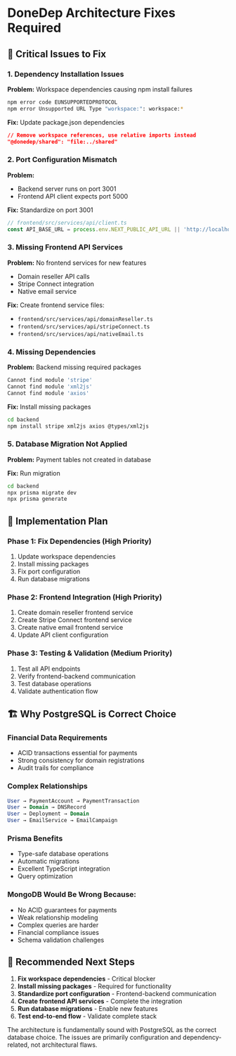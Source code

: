 # DoneDep Architecture Fixes Required

## 🚨 Critical Issues to Fix

### 1. Dependency Installation Issues

**Problem:** Workspace dependencies causing npm install failures
```bash
npm error code EUNSUPPORTEDPROTOCOL
npm error Unsupported URL Type "workspace:": workspace:*
```

**Fix:** Update package.json dependencies
```json
// Remove workspace references, use relative imports instead
"@donedep/shared": "file:../shared"
```

### 2. Port Configuration Mismatch

**Problem:** 
- Backend server runs on port 3001
- Frontend API client expects port 5000

**Fix:** Standardize on port 3001
```typescript
// frontend/src/services/api/client.ts
const API_BASE_URL = process.env.NEXT_PUBLIC_API_URL || 'http://localhost:3001/api';
```

### 3. Missing Frontend API Services

**Problem:** No frontend services for new features
- Domain reseller API calls
- Stripe Connect integration
- Native email service

**Fix:** Create frontend service files:
- `frontend/src/services/api/domainReseller.ts`
- `frontend/src/services/api/stripeConnect.ts`
- `frontend/src/services/api/nativeEmail.ts`

### 4. Missing Dependencies

**Problem:** Backend missing required packages
```bash
Cannot find module 'stripe'
Cannot find module 'xml2js'
Cannot find module 'axios'
```

**Fix:** Install missing packages
```bash
cd backend
npm install stripe xml2js axios @types/xml2js
```

### 5. Database Migration Not Applied

**Problem:** Payment tables not created in database

**Fix:** Run migration
```bash
cd backend
npx prisma migrate dev
npx prisma generate
```

## 🔄 Implementation Plan

### Phase 1: Fix Dependencies (High Priority)
1. Update workspace dependencies
2. Install missing packages
3. Fix port configuration
4. Run database migrations

### Phase 2: Frontend Integration (High Priority)
1. Create domain reseller frontend service
2. Create Stripe Connect frontend service
3. Create native email frontend service
4. Update API client configuration

### Phase 3: Testing & Validation (Medium Priority)
1. Test all API endpoints
2. Verify frontend-backend communication
3. Test database operations
4. Validate authentication flow

## 🏗️ Why PostgreSQL is Correct Choice

### Financial Data Requirements
- ACID transactions essential for payments
- Strong consistency for domain registrations
- Audit trails for compliance

### Complex Relationships
```sql
User → PaymentAccount → PaymentTransaction
User → Domain → DNSRecord
User → Deployment → Domain
User → EmailService → EmailCampaign
```

### Prisma Benefits
- Type-safe database operations
- Automatic migrations
- Excellent TypeScript integration
- Query optimization

### MongoDB Would Be Wrong Because:
- No ACID guarantees for payments
- Weak relationship modeling
- Complex queries are harder
- Financial compliance issues
- Schema validation challenges

## 🎯 Recommended Next Steps

1. **Fix workspace dependencies** - Critical blocker
2. **Install missing packages** - Required for functionality
3. **Standardize port configuration** - Frontend-backend communication
4. **Create frontend API services** - Complete the integration
5. **Run database migrations** - Enable new features
6. **Test end-to-end flow** - Validate complete stack

The architecture is fundamentally sound with PostgreSQL as the correct database choice. The issues are primarily configuration and dependency-related, not architectural flaws.
